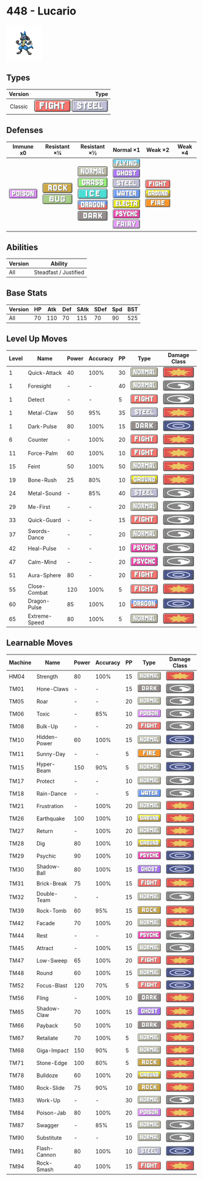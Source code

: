 # 448 - Lucario

![lucario](../img/pokemon/448.png)

## Types

| Version | Type                                                                    |
| :-----: | ----------------------------------------------------------------------: |
| Classic | ![fighting](../img/types/fighting.png) ![steel](../img/types/steel.png) |

## Defenses

| Immune x0                          | Resistant ×¼                                                    | Resistant ×½                                                                                                                                                                       | Normal ×1                                                                                                                                                                                                                                                                  | Weak ×2                                                                                                          | Weak ×4 |
| ---------------------------------- | --------------------------------------------------------------- | ---------------------------------------------------------------------------------------------------------------------------------------------------------------------------------- | -------------------------------------------------------------------------------------------------------------------------------------------------------------------------------------------------------------------------------------------------------------------------- | ---------------------------------------------------------------------------------------------------------------- | ------- |
| ![poison](../img/types/poison.png) | ![rock](../img/types/rock.png)<br/>![bug](../img/types/bug.png) | ![normal](../img/types/normal.png)<br/>![grass](../img/types/grass.png)<br/>![ice](../img/types/ice.png)<br/>![dragon](../img/types/dragon.png)<br/>![dark](../img/types/dark.png) | ![flying](../img/types/flying.png)<br/>![ghost](../img/types/ghost.png)<br/>![steel](../img/types/steel.png)<br/>![water](../img/types/water.png)<br/>![electric](../img/types/electric.png)<br/>![psychic](../img/types/psychic.png)<br/>![fairy](../img/types/fairy.png) | ![fighting](../img/types/fighting.png)<br/>![ground](../img/types/ground.png)<br/>![fire](../img/types/fire.png) |         |

## Abilities

| Version | Ability               |
| ------- | --------------------- |
| All     | Steadfast / Justified |

## Base Stats

| Version | HP | Atk | Def | SAtk | SDef | Spd | BST |
| ------- | -- | --- | --- | ---- | ---- | --- | --- |
| All     | 70 | 110 | 70  | 115  | 70   | 90  | 525 |

## Level Up Moves

| Level | Name          | Power | Accuracy | PP | Type                                   | Damage Class                           |
| ----- | ------------- | ----- | -------- | -- | -------------------------------------- | -------------------------------------- |
| 1     | Quick-Attack  | 40    | 100%     | 30 | ![normal](../img/types/normal.png)     | ![physical](../img/types/physical.png) |
| 1     | Foresight     | -     | -        | 40 | ![normal](../img/types/normal.png)     | ![status](../img/types/status.png)     |
| 1     | Detect        | -     | -        | 5  | ![fighting](../img/types/fighting.png) | ![status](../img/types/status.png)     |
| 1     | Metal-Claw    | 50    | 95%      | 35 | ![steel](../img/types/steel.png)       | ![physical](../img/types/physical.png) |
| 1     | Dark-Pulse    | 80    | 100%     | 15 | ![dark](../img/types/dark.png)         | ![special](../img/types/special.png)   |
| 6     | Counter       | -     | 100%     | 20 | ![fighting](../img/types/fighting.png) | ![physical](../img/types/physical.png) |
| 11    | Force-Palm    | 60    | 100%     | 10 | ![fighting](../img/types/fighting.png) | ![physical](../img/types/physical.png) |
| 15    | Feint         | 50    | 100%     | 50 | ![normal](../img/types/normal.png)     | ![physical](../img/types/physical.png) |
| 19    | Bone-Rush     | 25    | 80%      | 10 | ![ground](../img/types/ground.png)     | ![physical](../img/types/physical.png) |
| 24    | Metal-Sound   | -     | 85%      | 40 | ![steel](../img/types/steel.png)       | ![status](../img/types/status.png)     |
| 29    | Me-First      | -     | -        | 20 | ![normal](../img/types/normal.png)     | ![status](../img/types/status.png)     |
| 33    | Quick-Guard   | -     | -        | 15 | ![fighting](../img/types/fighting.png) | ![status](../img/types/status.png)     |
| 37    | Swords-Dance  | -     | -        | 20 | ![normal](../img/types/normal.png)     | ![status](../img/types/status.png)     |
| 42    | Heal-Pulse    | -     | -        | 10 | ![psychic](../img/types/psychic.png)   | ![status](../img/types/status.png)     |
| 47    | Calm-Mind     | -     | -        | 20 | ![psychic](../img/types/psychic.png)   | ![status](../img/types/status.png)     |
| 51    | Aura-Sphere   | 80    | -        | 20 | ![fighting](../img/types/fighting.png) | ![special](../img/types/special.png)   |
| 55    | Close-Combat  | 120   | 100%     | 5  | ![fighting](../img/types/fighting.png) | ![physical](../img/types/physical.png) |
| 60    | Dragon-Pulse  | 85    | 100%     | 10 | ![dragon](../img/types/dragon.png)     | ![special](../img/types/special.png)   |
| 65    | Extreme-Speed | 80    | 100%     | 5  | ![normal](../img/types/normal.png)     | ![physical](../img/types/physical.png) |

## Learnable Moves

| Machine | Name         | Power | Accuracy | PP | Type                                   | Damage Class                           |
| ------- | ------------ | ----- | -------- | -- | -------------------------------------- | -------------------------------------- |
| HM04    | Strength     | 80    | 100%     | 15 | ![normal](../img/types/normal.png)     | ![physical](../img/types/physical.png) |
| TM01    | Hone-Claws   | -     | -        | 15 | ![dark](../img/types/dark.png)         | ![status](../img/types/status.png)     |
| TM05    | Roar         | -     | -        | 20 | ![normal](../img/types/normal.png)     | ![status](../img/types/status.png)     |
| TM06    | Toxic        | -     | 85%      | 10 | ![poison](../img/types/poison.png)     | ![status](../img/types/status.png)     |
| TM08    | Bulk-Up      | -     | -        | 20 | ![fighting](../img/types/fighting.png) | ![status](../img/types/status.png)     |
| TM10    | Hidden-Power | 60    | 100%     | 15 | ![normal](../img/types/normal.png)     | ![special](../img/types/special.png)   |
| TM11    | Sunny-Day    | -     | -        | 5  | ![fire](../img/types/fire.png)         | ![status](../img/types/status.png)     |
| TM15    | Hyper-Beam   | 150   | 90%      | 5  | ![normal](../img/types/normal.png)     | ![special](../img/types/special.png)   |
| TM17    | Protect      | -     | -        | 10 | ![normal](../img/types/normal.png)     | ![status](../img/types/status.png)     |
| TM18    | Rain-Dance   | -     | -        | 5  | ![water](../img/types/water.png)       | ![status](../img/types/status.png)     |
| TM21    | Frustration  | -     | 100%     | 20 | ![normal](../img/types/normal.png)     | ![physical](../img/types/physical.png) |
| TM26    | Earthquake   | 100   | 100%     | 10 | ![ground](../img/types/ground.png)     | ![physical](../img/types/physical.png) |
| TM27    | Return       | -     | 100%     | 20 | ![normal](../img/types/normal.png)     | ![physical](../img/types/physical.png) |
| TM28    | Dig          | 80    | 100%     | 10 | ![ground](../img/types/ground.png)     | ![physical](../img/types/physical.png) |
| TM29    | Psychic      | 90    | 100%     | 10 | ![psychic](../img/types/psychic.png)   | ![special](../img/types/special.png)   |
| TM30    | Shadow-Ball  | 80    | 100%     | 15 | ![ghost](../img/types/ghost.png)       | ![special](../img/types/special.png)   |
| TM31    | Brick-Break  | 75    | 100%     | 15 | ![fighting](../img/types/fighting.png) | ![physical](../img/types/physical.png) |
| TM32    | Double-Team  | -     | -        | 15 | ![normal](../img/types/normal.png)     | ![status](../img/types/status.png)     |
| TM39    | Rock-Tomb    | 60    | 95%      | 15 | ![rock](../img/types/rock.png)         | ![physical](../img/types/physical.png) |
| TM42    | Facade       | 70    | 100%     | 20 | ![normal](../img/types/normal.png)     | ![physical](../img/types/physical.png) |
| TM44    | Rest         | -     | -        | 10 | ![psychic](../img/types/psychic.png)   | ![status](../img/types/status.png)     |
| TM45    | Attract      | -     | 100%     | 15 | ![normal](../img/types/normal.png)     | ![status](../img/types/status.png)     |
| TM47    | Low-Sweep    | 65    | 100%     | 20 | ![fighting](../img/types/fighting.png) | ![physical](../img/types/physical.png) |
| TM48    | Round        | 60    | 100%     | 15 | ![normal](../img/types/normal.png)     | ![special](../img/types/special.png)   |
| TM52    | Focus-Blast  | 120   | 70%      | 5  | ![fighting](../img/types/fighting.png) | ![special](../img/types/special.png)   |
| TM56    | Fling        | -     | 100%     | 10 | ![dark](../img/types/dark.png)         | ![physical](../img/types/physical.png) |
| TM65    | Shadow-Claw  | 70    | 100%     | 15 | ![ghost](../img/types/ghost.png)       | ![physical](../img/types/physical.png) |
| TM66    | Payback      | 50    | 100%     | 10 | ![dark](../img/types/dark.png)         | ![physical](../img/types/physical.png) |
| TM67    | Retaliate    | 70    | 100%     | 5  | ![normal](../img/types/normal.png)     | ![physical](../img/types/physical.png) |
| TM68    | Giga-Impact  | 150   | 90%      | 5  | ![normal](../img/types/normal.png)     | ![physical](../img/types/physical.png) |
| TM71    | Stone-Edge   | 100   | 80%      | 5  | ![rock](../img/types/rock.png)         | ![physical](../img/types/physical.png) |
| TM78    | Bulldoze     | 60    | 100%     | 20 | ![ground](../img/types/ground.png)     | ![physical](../img/types/physical.png) |
| TM80    | Rock-Slide   | 75    | 90%      | 10 | ![rock](../img/types/rock.png)         | ![physical](../img/types/physical.png) |
| TM83    | Work-Up      | -     | -        | 30 | ![normal](../img/types/normal.png)     | ![status](../img/types/status.png)     |
| TM84    | Poison-Jab   | 80    | 100%     | 20 | ![poison](../img/types/poison.png)     | ![physical](../img/types/physical.png) |
| TM87    | Swagger      | -     | 85%      | 15 | ![normal](../img/types/normal.png)     | ![status](../img/types/status.png)     |
| TM90    | Substitute   | -     | -        | 10 | ![normal](../img/types/normal.png)     | ![status](../img/types/status.png)     |
| TM91    | Flash-Cannon | 80    | 100%     | 10 | ![steel](../img/types/steel.png)       | ![special](../img/types/special.png)   |
| TM94    | Rock-Smash   | 40    | 100%     | 15 | ![fighting](../img/types/fighting.png) | ![physical](../img/types/physical.png) |